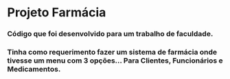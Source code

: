 # Projeto Farmácia #
 ### Código que foi desenvolvido para um trabalho de faculdade. ###
### Tinha como requerimento fazer um sistema de farmácia onde tivesse um menu com 3 opções... Para Clientes, Funcionários e Medicamentos. ###
